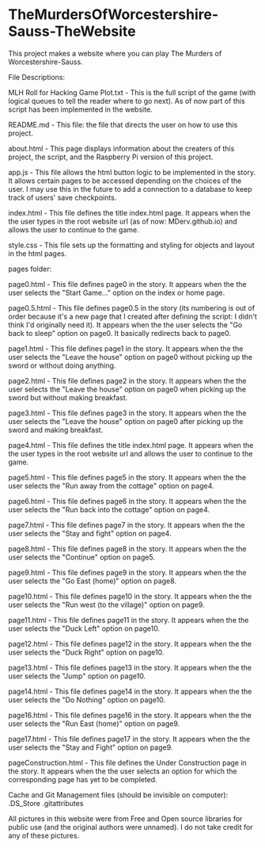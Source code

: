 # TheMurdersOfWorcestershire-Sauss-TheWebsite
This project makes a website where you can play The Murders of Worcestershire-Sauss.

File Descriptions:

MLH Roll for Hacking Game Plot.txt - This is the full script of the game (with logical queues to tell the reader where to go next). As of now part of this script has been implemented in the website.

README.md - This file: the file that directs the user on how to use this project.

about.html - This page displays information about the creaters of this project, the script, and the Raspberry Pi version of this project.

app.js - This file allows the html button logic to be implemented in the story. It allows certain pages to be accessed depending on the choices of the user. I may use this in the future to add a connection to a database to keep track of users' save checkpoints.

index.html - This file defines the title index.html page. It appears when the the user types in the root website url (as of now: MDerv.github.io) and allows the user to continue to the game.

style.css - This file sets up the formatting and styling for objects and layout in the html pages.

pages folder:

page0.html - This file defines page0 in the story. It appears when the the user selects the "Start Game..." option on the index or home page.

page0.5.html - This file defines page0.5 in the story (its numbering is out of order because it's a new page that I created after defining the script: I didn't think I'd originally need it). It appears when the the user selects the "Go back to sleep" option on page0. It basically redirects back to page0.

page1.html - This file defines page1 in the story. It appears when the the user selects the "Leave the house" option on page0 without picking up the sword or without doing anything.

page2.html - This file defines page2 in the story. It appears when the the user selects the "Leave the house" option on page0 when picking up the sword but without making breakfast.

page3.html - This file defines page3 in the story. It appears when the the user selects the "Leave the house" option on page0 after picking up the sword and making breakfast.

page4.html - This file defines the title index.html page. It appears when the the user types in the root website url and allows the user to continue to the game.

page5.html - This file defines page5 in the story. It appears when the the user selects the "Run away from the cottage" option on page4.

page6.html - This file defines page6 in the story. It appears when the the user selects the "Run back into the cottage" option on page4.

page7.html - This file defines page7 in the story. It appears when the the user selects the "Stay and fight" option on page4.

page8.html - This file defines page8 in the story. It appears when the the user selects the "Continue" option on page5.

page9.html - This file defines page9 in the story. It appears when the the user selects the "Go East (home)" option on page8.

page10.html - This file defines page10 in the story. It appears when the the user selects the "Run west (to the village)" option on page9.

page11.html - This file defines page11 in the story. It appears when the the user selects the "Duck Left" option on page10.

page12.html - This file defines page12 in the story. It appears when the the user selects the "Duck Right" option on page10.

page13.html - This file defines page13 in the story. It appears when the the user selects the "Jump" option on page10.

page14.html - This file defines page14 in the story. It appears when the the user selects the "Do Nothing" option on page10.

page16.html - This file defines page16 in the story. It appears when the the user selects the "Run East (home)" option on page9.

page17.html - This file defines page17 in the story. It appears when the the user selects the "Stay and Fight" option on page9.

pageConstruction.html - This file defines the Under Construction page in the story. It appears when the the user selects an option for which the corresponding page has yet to be completed.


Cache and Git Management files (should be invisible on computer):
.DS_Store
.gitattributes


All pictures in this website were from Free and Open source libraries for public use (and the original authors were unnamed). I do not take credit for any of these pictures.

